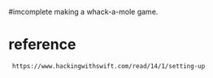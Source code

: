 #imcomplete
 making a whack-a-mole game.

# reference

```
 https://www.hackingwithswift.com/read/14/1/setting-up
```
